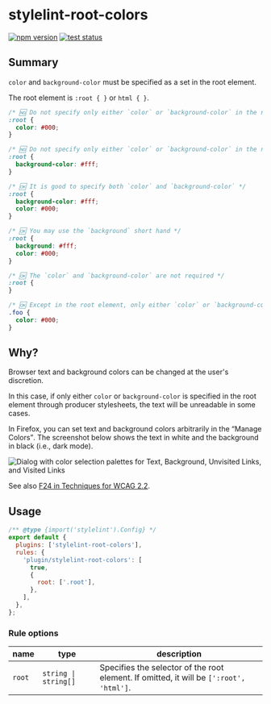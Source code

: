 # stylelint-root-colors

[![npm version](https://badge.fury.io/js/stylelint-root-colors.svg)](https://www.npmjs.com/package/stylelint-root-colors)
[![test status](https://github.com/SaekiTominaga/stylelint-plugin/actions/workflows/root-colors-test.yml/badge.svg)](https://github.com/SaekiTominaga/stylelint-plugin/actions/workflows/root-colors-test.yml)

## Summary

`color` and `background-color` must be specified as a set in the root element.

The root element is `:root { }` or `html { }`.

```css
/* 🆖 Do not specify only either `color` or `background-color` in the root element */
:root {
  color: #000;
}

/* 🆖 Do not specify only either `color` or `background-color` in the root element */
:root {
  background-color: #fff;
}

/* 🆗 It is good to specify both `color` and `background-color` */
:root {
  background-color: #fff;
  color: #000;
}

/* 🆗 You may use the `background` short hand */
:root {
  background: #fff;
  color: #000;
}

/* 🆗 The `color` and `background-color` are not required */
:root {
}

/* 🆗 Except in the root element, only either `color` or `background-color` may be specified */
.foo {
  color: #000;
}
```

## Why?

Browser text and background colors can be changed at the user's discretion.

In this case, if only either `color` or `background-color` is specified in the root element through producer stylesheets, the text will be unreadable in some cases.

In Firefox, you can set text and background colors arbitrarily in the <q>Manage Colors</q>. The screenshot below shows the text in white and the background in black (i.e., dark mode).

![Dialog with color selection palettes for Text, Background, Unvisited Links, and Visited Links](https://github.com/SaekiTominaga/stylelint-plugin/assets/4138486/da4e43c0-4f33-4bd9-a2a1-709db8295b81)

See also [F24 in Techniques for WCAG 2.2](https://www.w3.org/WAI/WCAG22/Techniques/failures/F24).

## Usage

```javascript
/** @type {import('stylelint').Config} */
export default {
  plugins: ['stylelint-root-colors'],
  rules: {
    'plugin/stylelint-root-colors': [
      true,
      {
        root: ['.root'],
      },
    ],
  },
};
```

### Rule options

| name   | type                 | description                                                                             |
| ------ | -------------------- | --------------------------------------------------------------------------------------- |
| `root` | `string \| string[]` | Specifies the selector of the root element. If omitted, it will be `[':root', 'html']`. |
